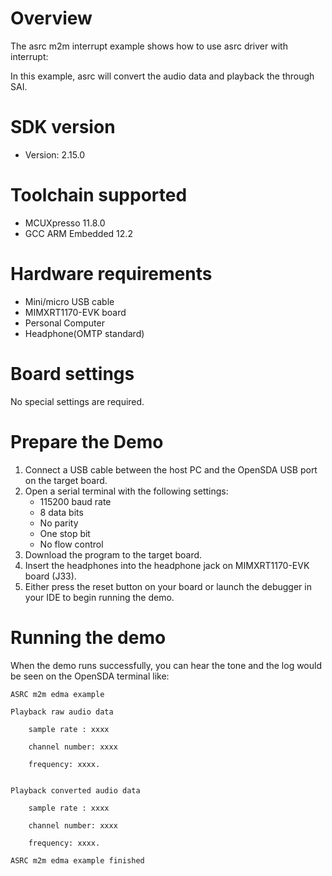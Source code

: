 Overview
========
The asrc m2m interrupt example shows how to use asrc driver with interrupt:

In this example, asrc will convert the audio data and playback the through SAI.

SDK version
===========
- Version: 2.15.0

Toolchain supported
===================
- MCUXpresso  11.8.0
- GCC ARM Embedded  12.2

Hardware requirements
=====================
- Mini/micro USB cable
- MIMXRT1170-EVK board
- Personal Computer
- Headphone(OMTP standard)

Board settings
==============
No special settings are required.

Prepare the Demo
================
1.  Connect a USB cable between the host PC and the OpenSDA USB port on the target board.
2.  Open a serial terminal with the following settings:
    - 115200 baud rate
    - 8 data bits
    - No parity
    - One stop bit
    - No flow control
3.  Download the program to the target board.
4. Insert the headphones into the headphone jack on MIMXRT1170-EVK board (J33).
5. Either press the reset button on your board or launch the debugger in your IDE to begin running the demo.

Running the demo
================
When the demo runs successfully, you can hear the tone and the log would be seen on the OpenSDA terminal like:

~~~~~~~~~~~~~~~~~~~
ASRC m2m edma example

Playback raw audio data

    sample rate : xxxx

    channel number: xxxx

    frequency: xxxx.


Playback converted audio data

    sample rate : xxxx

    channel number: xxxx

    frequency: xxxx.

ASRC m2m edma example finished
 ~~~~~~~~~~~~~~~~~~~
